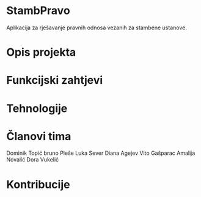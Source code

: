 # StambPravo
Aplikacija za rješavanje pravnih odnosa vezanih za stambene ustanove.

# Opis projekta

# Funkcijski zahtjevi

# Tehnologije

# Članovi tima
Dominik Topić
bruno Pleše
Luka Sever
Diana Agejev
Vito Gašparac
Amalija Novalić
Dora Vukelić

# Kontribucije
